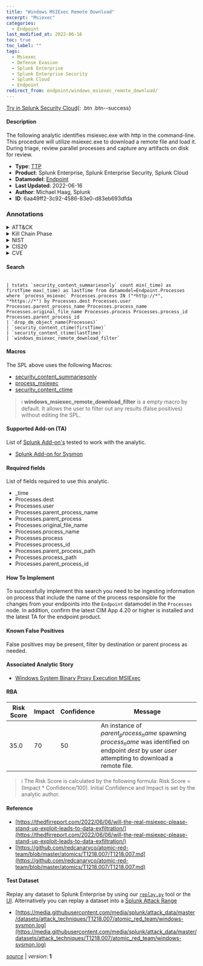 ```yaml
---
title: "Windows MSIExec Remote Download"
excerpt: "Msiexec"
categories:
  - Endpoint
last_modified_at: 2022-06-16
toc: true
toc_label: ""
tags:
  - Msiexec
  - Defense Evasion
  - Splunk Enterprise
  - Splunk Enterprise Security
  - Splunk Cloud
  - Endpoint
redirect_from: endpoint/windows_msiexec_remote_download/
---
```




[Try in Splunk Security Cloud](https://www.splunk.com/en_us/cyber-security.html){: .btn .btn--success}

#### Description

The following analytic identifies msiexec.exe with http in the command-line. This procedure will utilize msiexec.exe to download a remote file and load it. During triage, review parallel processes and capture any artifacts on disk for review.

- **Type**: [TTP](https://github.com/splunk/security_content/wiki/Detection-Analytic-Types)
- **Product**: Splunk Enterprise, Splunk Enterprise Security, Splunk Cloud
- **Datamodel**: [Endpoint](https://docs.splunk.com/Documentation/CIM/latest/User/Endpoint)
- **Last Updated**: 2022-06-16
- **Author**: Michael Haag, Splunk
- **ID**: 6aa49ff2-3c92-4586-83e0-d83eb693dfda

### Annotations
<details>
  <summary>ATT&CK</summary>

<div markdown="1">

#### [ATT&CK](https://attack.mitre.org/)

| ID          | Technique   | Tactic         |
| ----------- | ----------- |--------------- |
| [T1218.007](https://attack.mitre.org/techniques/T1218/007/) | Msiexec | Defense Evasion |

</div>
</details>


<details>
  <summary>Kill Chain Phase</summary>

<div markdown="1">

* Exploitation


</div>
</details>


<details>
  <summary>NIST</summary>

<div markdown="1">

* DE.CM



</div>
</details>

<details>
  <summary>CIS20</summary>

<div markdown="1">

* CIS 3
* CIS 5
* CIS 16



</div>
</details>

<details>
  <summary>CVE</summary>

<div markdown="1">


</div>
</details>


#### Search

```

| tstats `security_content_summariesonly` count min(_time) as firstTime max(_time) as lastTime from datamodel=Endpoint.Processes where `process_msiexec` Processes.process IN ("*http://*", "*https://*") by Processes.dest Processes.user Processes.parent_process_name Processes.process_name Processes.original_file_name Processes.process Processes.process_id Processes.parent_process_id 
| `drop_dm_object_name(Processes)` 
| `security_content_ctime(firstTime)` 
| `security_content_ctime(lastTime)` 
| `windows_msiexec_remote_download_filter`
```

#### Macros
The SPL above uses the following Macros:
* [security_content_summariesonly](https://github.com/splunk/security_content/blob/develop/macros/security_content_summariesonly.yml)
* [process_msiexec](https://github.com/splunk/security_content/blob/develop/macros/process_msiexec.yml)
* [security_content_ctime](https://github.com/splunk/security_content/blob/develop/macros/security_content_ctime.yml)

> :information_source:
> **windows_msiexec_remote_download_filter** is a empty macro by default. It allows the user to filter out any results (false positives) without editing the SPL.


#### Supported Add-on (TA)
List of [Splunk Add-on's](https://docs.splunk.com/Documentation/AddOns/released/Overview/AboutSplunkadd-ons) tested to work with the analytic.

* [Splunk Add-on for Sysmon](https://splunkbase.splunk.com/app/5709)


#### Required fields
List of fields required to use this analytic.
* _time
* Processes.dest
* Processes.user
* Processes.parent_process_name
* Processes.parent_process
* Processes.original_file_name
* Processes.process_name
* Processes.process
* Processes.process_id
* Processes.parent_process_path
* Processes.process_path
* Processes.parent_process_id



#### How To Implement
To successfully implement this search you need to be ingesting information on process that include the name of the process responsible for the changes from your endpoints into the `Endpoint` datamodel in the `Processes` node. In addition, confirm the latest CIM App 4.20 or higher is installed and the latest TA for the endpoint product.
#### Known False Positives
False positives may be present, filter by destination or parent process as needed.

#### Associated Analytic Story
* [Windows System Binary Proxy Execution MSIExec](/stories/windows_system_binary_proxy_execution_msiexec)




#### RBA

| Risk Score  | Impact      | Confidence   | Message      |
| ----------- | ----------- |--------------|--------------|
| 35.0 | 70 | 50 | An instance of $parent_process_name$ spawning $process_name$ was identified on endpoint $dest$ by user $user$ attempting to download a remote file. |


> :information_source:
> The Risk Score is calculated by the following formula: Risk Score = (Impact * Confidence/100). Initial Confidence and Impact is set by the analytic author.


#### Reference

* [https://thedfirreport.com/2022/06/06/will-the-real-msiexec-please-stand-up-exploit-leads-to-data-exfiltration/](https://thedfirreport.com/2022/06/06/will-the-real-msiexec-please-stand-up-exploit-leads-to-data-exfiltration/)
* [https://github.com/redcanaryco/atomic-red-team/blob/master/atomics/T1218.007/T1218.007.md](https://github.com/redcanaryco/atomic-red-team/blob/master/atomics/T1218.007/T1218.007.md)



#### Test Dataset
Replay any dataset to Splunk Enterprise by using our [`replay.py`](https://github.com/splunk/attack_data#using-replaypy) tool or the [UI](https://github.com/splunk/attack_data#using-ui).
Alternatively you can replay a dataset into a [Splunk Attack Range](https://github.com/splunk/attack_range#replay-dumps-into-attack-range-splunk-server)

* [https://media.githubusercontent.com/media/splunk/attack_data/master/datasets/attack_techniques/T1218.007/atomic_red_team/windows-sysmon.log](https://media.githubusercontent.com/media/splunk/attack_data/master/datasets/attack_techniques/T1218.007/atomic_red_team/windows-sysmon.log)



[*source*](https://github.com/splunk/security_content/tree/develop/detections/endpoint/windows_msiexec_remote_download.yml) \| *version*: **1**